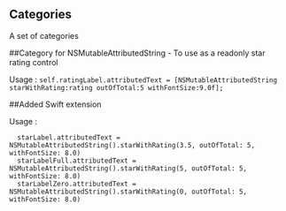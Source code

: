 ## Categories
A set of categories

##Category for NSMutableAttributedString - To use as a readonly star rating control

Usage : ```self.ratingLabel.attributedText = [NSMutableAttributedString starWithRating:rating outOfTotal:5 withFontSize:9.0f];```

##Added Swift extension

Usage :
```
  starLabel.attributedText = NSMutableAttributedString().starWithRating(3.5, outOfTotal: 5, withFontSize: 8.0)
  starLabelFull.attributedText = NSMutableAttributedString().starWithRating(5, outOfTotal: 5, withFontSize: 8.0)
  starLabelZero.attributedText = NSMutableAttributedString().starWithRating(0, outOfTotal: 5, withFontSize: 8.0)


